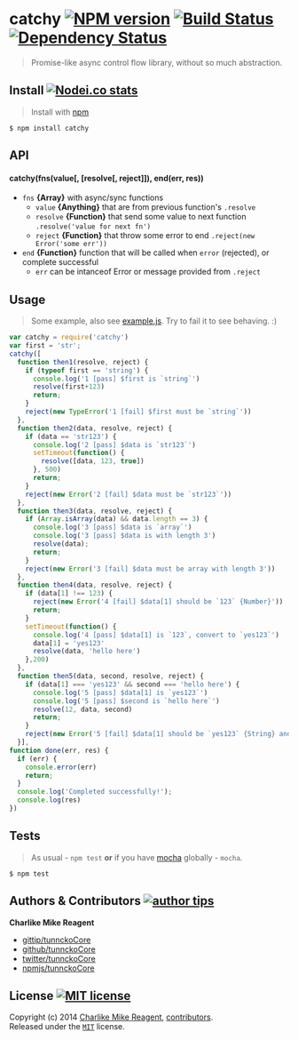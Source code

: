 # catchy [![NPM version][npmjs-shields]][npmjs-url] [![Build Status][travis-img]][travis-url] [![Dependency Status][depstat-img]][depstat-url]
> Promise-like async control flow library, without so much abstraction.

## Install [![Nodei.co stats][npmjs-install]][npmjs-url]
> Install with [npm](https://npmjs.org)

```
$ npm install catchy
```

## API

#### catchy(fns(value[, [resolve[, reject]]), end(err, res))
- `fns` **{Array}** with async/sync functions
  + `value` **{Anything}** that are from previous function's `.resolve`
  + `resolve` **{Function}** that send some value to next function `.resolve('value for next fn')`
  + `reject` **{Function}** that throw some error to end `.reject(new Error('some err'))`
- `end` **{Function}** function that will be called when `error` (rejected), or complete successful
  + `err` can be intanceof Error or message provided from `.reject`

## Usage
> Some example, also see [example.js](./example.js). Try to fail it to see behaving. :)

```js
var catchy = require('catchy')
var first = 'str';
catchy([
  function then1(resolve, reject) {
    if (typeof first == 'string') {
      console.log('1 [pass] $first is `string`')
      resolve(first+123)
      return;
    }
    reject(new TypeError('1 [fail] $first must be `string`'))
  },
  function then2(data, resolve, reject) {
    if (data == 'str123') {
      console.log('2 [pass] $data is `str123`')
      setTimeout(function() {
        resolve([data, 123, true])
      }, 500)
      return;
    }
    reject(new Error('2 [fail] $data must be `str123`'))
  },
  function then3(data, resolve, reject) {
    if (Array.isArray(data) && data.length == 3) {
      console.log('3 [pass] $data is `array`')
      console.log('3 [pass] $data is with length 3')
      resolve(data);
      return;
    }
    reject(new Error('3 [fail] $data must be array with length 3'))
  },
  function then4(data, resolve, reject) {
    if (data[1] !== 123) {
      reject(new Error('4 [fail] $data[1] should be `123` {Number}'))
      return;
    }
    setTimeout(function() {
      console.log('4 [pass] $data[1] is `123`, convert to `yes123`')
      data[1] = 'yes123'
      resolve(data, 'hello here')
    },200)
  },
  function then5(data, second, resolve, reject) {
    if (data[1] === 'yes123' && second === 'hello here') {
      console.log('5 [pass] $data[1] is `yes123`')
      console.log('5 [pass] $second is `hello here`')
      resolve(12, data, second)
      return;
    }
    reject(new Error('5 [fail] $data[1] should be `yes123` {String} and $second should be `hello here`'))
  }],
function done(err, res) {
  if (err) {
    console.error(err)
    return;
  }
  console.log('Completed successfully!');
  console.log(res)
})

```

## Tests
> As usual - `npm test` **or** if you have [mocha][mocha-url] globally - `mocha`.

```
$ npm test
```


## Authors & Contributors [![author tips][author-gittip-img]][author-gittip]

**Charlike Mike Reagent**
+ [gittip/tunnckoCore][author-gittip]
+ [github/tunnckoCore][author-github]
+ [twitter/tunnckoCore][author-twitter]
+ [npmjs/tunnckoCore][author-npmjs]


## License [![MIT license][license-img]][license-url]
Copyright (c) 2014 [Charlike Mike Reagent][author-website], [contributors](https://github.com/tunnckoCore/catchy/graphs/contributors).  
Released under the [`MIT`][license-url] license.



[npmjs-url]: http://npm.im/catchy
[npmjs-shields]: http://img.shields.io/npm/v/catchy.svg
[npmjs-install]: https://nodei.co/npm/catchy.svg?mini=true

[coveralls-url]: https://coveralls.io/r/tunnckoCore/catchy?branch=master
[coveralls-shields]: https://img.shields.io/coveralls/tunnckoCore/catchy.svg

[license-url]: https://github.com/tunnckoCore/catchy/blob/master/license.md
[license-img]: http://img.shields.io/badge/license-MIT-blue.svg

[travis-url]: https://travis-ci.org/tunnckoCore/catchy
[travis-img]: https://travis-ci.org/tunnckoCore/catchy.svg?branch=master

[depstat-url]: https://david-dm.org/tunnckoCore/catchy
[depstat-img]: https://david-dm.org/tunnckoCore/catchy.svg

[author-gittip-img]: http://img.shields.io/gittip/tunnckoCore.svg
[author-gittip]: https://www.gittip.com/tunnckoCore
[author-github]: https://github.com/tunnckoCore
[author-twitter]: https://twitter.com/tunnckoCore

[author-website]: http://www.whistle-bg.tk
[author-npmjs]: https://npmjs.org/~tunnckocore

[cobody-url]: https://github.com/tj/co-body
[mocha-url]: https://github.com/tj/mocha
[rawbody-url]: https://github.com/stream-utils/raw-body
[multer-url]: https://github.com/expressjs/multer
[express-url]: https://github.com/strongloop/express
[formidable-url]: https://github.com/felixge/node-formidable
[co-url]: https://github.com/tj/co
[extend-url]: https://github.com/justmoon/node-extend
[csp-report]: https://mathiasbynens.be/notes/csp-reports
